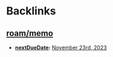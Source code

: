
# Backlinks
## [roam/memo](<roam/memo.md>)
- **[nextDueDate](<nextDueDate.md>):** [November 23rd, 2023](<November 23rd, 2023.md>)

